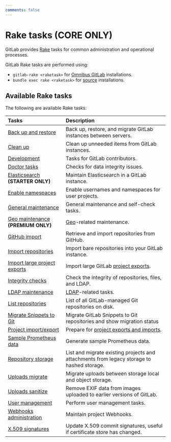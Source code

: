 ```yaml
---
comments: false
---
```


# Rake tasks **(CORE ONLY)**

GitLab provides [Rake](https://ruby.github.io/rake/) tasks for common administration and operational processes.

GitLab Rake tasks are performed using:

- `gitlab-rake <raketask>` for [Omnibus GitLab](https://docs.gitlab.com/omnibus/README.html) installations.
- `bundle exec rake <raketask>` for [source](../install/installation.md) installations.

## Available Rake tasks

The following are available Rake tasks:

| Tasks                                                                                               | Description                                                                               |
|:----------------------------------------------------------------------------------------------------|:------------------------------------------------------------------------------------------|
| [Back up and restore](backup_restore.md)                                                            | Back up, restore, and migrate GitLab instances between servers.                           |
| [Clean up](cleanup.md)                                                                              | Clean up unneeded items from GitLab instances.                                            |
| [Development](../development/rake_tasks.md)                                                         | Tasks for GitLab contributors.                                                            |
| [Doctor tasks](../administration/raketasks/doctor.md)                                               | Checks for data integrity issues.                                                         |
| [Elasticsearch](../integration/elasticsearch.md#gitlab-elasticsearch-rake-tasks) **(STARTER ONLY)** | Maintain Elasticsearch in a GitLab instance.                                              |
| [Enable namespaces](features.md)                                                                    | Enable usernames and namespaces for user projects.                                        |
| [General maintenance](../administration/raketasks/maintenance.md)                                   | General maintenance and self-check tasks.                                                 |
| [Geo maintenance](../administration/raketasks/geo.md) **(PREMIUM ONLY)**                            | [Geo](../administration/geo/replication/index.md)-related maintenance.                    |
| [GitHub import](../administration/raketasks/github_import.md)                                       | Retrieve and import repositories from GitHub.                                             |
| [Import repositories](import.md)                                                                    | Import bare repositories into your GitLab instance.                                       |
| [Import large project exports](../development/import_project.md#importing-via-a-rake-task)          | Import large GitLab [project exports](../user/project/settings/import_export.md).         |
| [Integrity checks](../administration/raketasks/check.md)                                            | Check the integrity of repositories, files, and LDAP.                                     |
| [LDAP maintenance](../administration/raketasks/ldap.md)                                    | [LDAP](../administration/auth/ldap/index.md)-related tasks.                                     |
| [List repositories](list_repos.md)                                                                  | List of all GitLab-managed Git repositories on disk.                                      |
| [Migrate Snippets to Git](migrate_snippets.md)                                                      | Migrate GitLab Snippets to Git repositories and show migration status                     |
| [Project import/export](../administration/raketasks/project_import_export.md)                       | Prepare for [project exports and imports](../user/project/settings/import_export.md).     |
| [Sample Prometheus data](generate_sample_prometheus_data.md)                                        | Generate sample Prometheus data.                                                          |
| [Repository storage](../administration/raketasks/storage.md)                                        | List and migrate existing projects and attachments from legacy storage to hashed storage. |
| [Uploads migrate](../administration/raketasks/uploads/migrate.md)                                   | Migrate uploads between storage local and object storage.                                 |
| [Uploads sanitize](../administration/raketasks/uploads/sanitize.md)                                 | Remove EXIF data from images uploaded to earlier versions of GitLab.                      |
| [User management](user_management.md)                                                               | Perform user management tasks.                                                            |
| [Webhooks administration](web_hooks.md)                                                             | Maintain project Webhooks.                                                                |
| [X.509 signatures](x509_signatures.md)                                                              | Update X.509 commit signatures, useful if certificate store has changed.                  |
